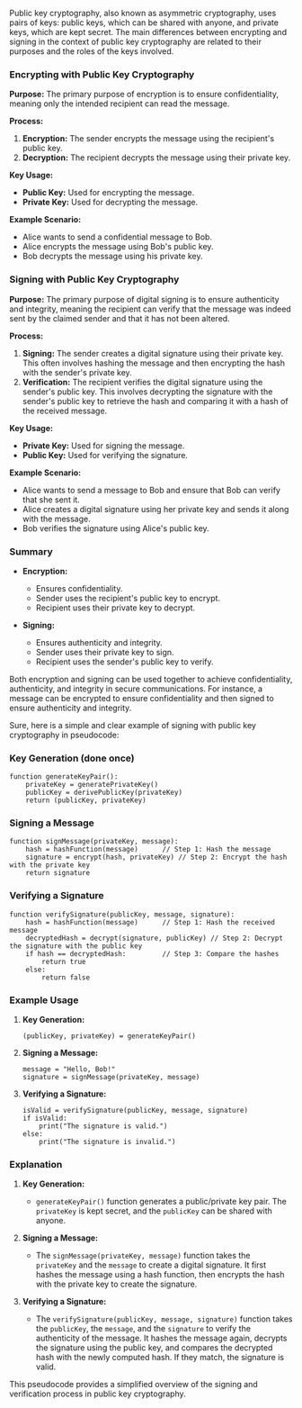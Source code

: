Public key cryptography, also known as asymmetric cryptography, uses pairs of keys: public keys, which can be shared with anyone, and private keys, which are kept secret. The main differences between encrypting and signing in the context of public key cryptography are related to their purposes and the roles of the keys involved.

### Encrypting with Public Key Cryptography

**Purpose:** The primary purpose of encryption is to ensure confidentiality, meaning only the intended recipient can read the message.

**Process:**
1. **Encryption:** The sender encrypts the message using the recipient's public key.
2. **Decryption:** The recipient decrypts the message using their private key.

**Key Usage:**
- **Public Key:** Used for encrypting the message.
- **Private Key:** Used for decrypting the message.

**Example Scenario:**
- Alice wants to send a confidential message to Bob.
- Alice encrypts the message using Bob's public key.
- Bob decrypts the message using his private key.

### Signing with Public Key Cryptography

**Purpose:** The primary purpose of digital signing is to ensure authenticity and integrity, meaning the recipient can verify that the message was indeed sent by the claimed sender and that it has not been altered.

**Process:**
1. **Signing:** The sender creates a digital signature using their private key. This often involves hashing the message and then encrypting the hash with the sender's private key.
2. **Verification:** The recipient verifies the digital signature using the sender's public key. This involves decrypting the signature with the sender's public key to retrieve the hash and comparing it with a hash of the received message.

**Key Usage:**
- **Private Key:** Used for signing the message.
- **Public Key:** Used for verifying the signature.

**Example Scenario:**
- Alice wants to send a message to Bob and ensure that Bob can verify that she sent it.
- Alice creates a digital signature using her private key and sends it along with the message.
- Bob verifies the signature using Alice's public key.

### Summary

- **Encryption:**
  - Ensures confidentiality.
  - Sender uses the recipient's public key to encrypt.
  - Recipient uses their private key to decrypt.

- **Signing:**
  - Ensures authenticity and integrity.
  - Sender uses their private key to sign.
  - Recipient uses the sender's public key to verify.

Both encryption and signing can be used together to achieve confidentiality, authenticity, and integrity in secure communications. For instance, a message can be encrypted to ensure confidentiality and then signed to ensure authenticity and integrity.

Sure, here is a simple and clear example of signing with public key cryptography in pseudocode:

### Key Generation (done once)
```pseudocode
function generateKeyPair():
    privateKey = generatePrivateKey()
    publicKey = derivePublicKey(privateKey)
    return (publicKey, privateKey)
```

### Signing a Message
```pseudocode
function signMessage(privateKey, message):
    hash = hashFunction(message)      // Step 1: Hash the message
    signature = encrypt(hash, privateKey) // Step 2: Encrypt the hash with the private key
    return signature
```

### Verifying a Signature
```pseudocode
function verifySignature(publicKey, message, signature):
    hash = hashFunction(message)      // Step 1: Hash the received message
    decryptedHash = decrypt(signature, publicKey) // Step 2: Decrypt the signature with the public key
    if hash == decryptedHash:         // Step 3: Compare the hashes
        return true
    else:
        return false
```

### Example Usage

1. **Key Generation:**
    ```pseudocode
    (publicKey, privateKey) = generateKeyPair()
    ```

2. **Signing a Message:**
    ```pseudocode
    message = "Hello, Bob!"
    signature = signMessage(privateKey, message)
    ```

3. **Verifying a Signature:**
    ```pseudocode
    isValid = verifySignature(publicKey, message, signature)
    if isValid:
        print("The signature is valid.")
    else:
        print("The signature is invalid.")
    ```

### Explanation

1. **Key Generation:**
   - `generateKeyPair()` function generates a public/private key pair. The `privateKey` is kept secret, and the `publicKey` can be shared with anyone.

2. **Signing a Message:**
   - The `signMessage(privateKey, message)` function takes the `privateKey` and the `message` to create a digital signature. It first hashes the message using a hash function, then encrypts the hash with the private key to create the signature.

3. **Verifying a Signature:**
   - The `verifySignature(publicKey, message, signature)` function takes the `publicKey`, the `message`, and the `signature` to verify the authenticity of the message. It hashes the message again, decrypts the signature using the public key, and compares the decrypted hash with the newly computed hash. If they match, the signature is valid.

This pseudocode provides a simplified overview of the signing and verification process in public key cryptography.